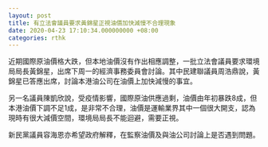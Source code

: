 ```yaml
---
layout: post
title: 有立法會議員要求黃錦星正視油價加快減慢不合理現象
date: 2020-04-23 17:10:34.000000000 +08:00
categories: rthk
---
```


近期國際原油價格大跌，但本地油價沒有作出相應調整，一批立法會議員要求環境局局長黃錦星，出席下周一的經濟事務委員會討論。其中民建聯議員周浩鼎說，黃錦星已答應出席，討論本港油公司在油價上加快減慢的事宜。

另一名議員陳凱欣說，受疫情影響，國際原油供應過剩，油價由年初暴跌8成，但本港油價下調不足1成，是非常不合理，油價是運輸業界其中一個很大開支，認為現時有很大減價空間，環境局局長不能迴避，需要正視。

新民黨議員容海恩亦希望政府解釋，在監察油價及與油公司討論上是否遇到問題。
